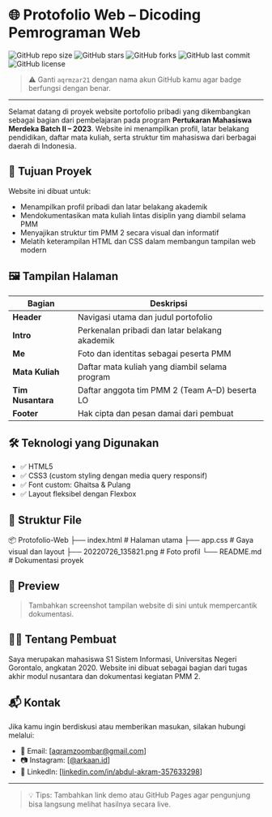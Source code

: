 # 🌐 Protofolio Web – Dicoding Pemrograman Web

![GitHub repo size](https://img.shields.io/github/repo-size/aqrmzar21/web-dasar-dicoding)
![GitHub stars](https://img.shields.io/github/stars/aqrmzar21/web-dasar-dicoding?style=social)
![GitHub forks](https://img.shields.io/github/forks/aqrmzar21/web-dasar-dicoding?style=social)
![GitHub last commit](https://img.shields.io/github/last-commit/aqrmzar21/web-dasar-dicoding)
![GitHub license](https://img.shields.io/github/license/aqrmzar21/web-dasar-dicoding)

> ⚠️ Ganti `aqrmzar21` dengan nama akun GitHub kamu agar badge berfungsi dengan benar.

---

Selamat datang di proyek website portofolio pribadi yang dikembangkan sebagai bagian dari pembelajaran pada program **Pertukaran Mahasiswa Merdeka Batch II – 2023**. Website ini menampilkan profil, latar belakang pendidikan, daftar mata kuliah, serta struktur tim mahasiswa dari berbagai daerah di Indonesia.

## 🎯 Tujuan Proyek

Website ini dibuat untuk:

- Menampilkan profil pribadi dan latar belakang akademik
- Mendokumentasikan mata kuliah lintas disiplin yang diambil selama PMM
- Menyajikan struktur tim PMM 2 secara visual dan informatif
- Melatih keterampilan HTML dan CSS dalam membangun tampilan web modern

## 🖼️ Tampilan Halaman

| Bagian | Deskripsi |
|--------|-----------|
| **Header** | Navigasi utama dan judul portofolio |
| **Intro** | Perkenalan pribadi dan latar belakang akademik |
| **Me** | Foto dan identitas sebagai peserta PMM |
| **Mata Kuliah** | Daftar mata kuliah yang diambil selama program |
| **Tim Nusantara** | Daftar anggota tim PMM 2 (Team A–D) beserta LO |
| **Footer** | Hak cipta dan pesan damai dari pembuat |

## 🛠️ Teknologi yang Digunakan

- ✅ HTML5
- ✅ CSS3 (custom styling dengan media query responsif)
- ✅ Font custom: Ghaitsa & Pulang
- ✅ Layout fleksibel dengan Flexbox

## 📁 Struktur File
📦 Protofolio-Web ├── index.html         # Halaman utama ├── app.css            # Gaya visual dan layout ├── 20220726_135821.png # Foto profil └── README.md          # Dokumentasi proyek


## 📸 Preview

> Tambahkan screenshot tampilan website di sini untuk mempercantik dokumentasi.

## 👨‍🎓 Tentang Pembuat

Saya merupakan mahasiswa S1 Sistem Informasi, Universitas Negeri Gorontalo, angkatan 2020. Website ini dibuat sebagai bagian dari tugas akhir modul nusantara dan dokumentasi kegiatan PMM 2.

## 📬 Kontak

Jika kamu ingin berdiskusi atau memberikan masukan, silakan hubungi melalui:

- 📧 Email: [aqramzoombar@gmail.com]
- 📷 Instagram: [[@arkaan.id](https://www.instagram.com/arkaann.id)]
- 💼 LinkedIn: [[linkedin.com/in/abdul-akram-357633298](https://www.linkedin.com/in/abdul-akram-357633298/)]

---

> 💡 Tips: Tambahkan link demo atau GitHub Pages agar pengunjung bisa langsung melihat hasilnya secara live.
